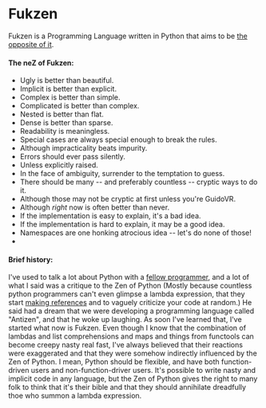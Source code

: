 # Fukzen
Fukzen is a Programming Language written in Python that aims to be [the opposite of it](https://www.python.org/dev/peps/pep-0020/). 

#### The neZ of Fukzen:

* Ugly is better than beautiful.
* Implicit is better than explicit.
* Complex is better than simple.
* Complicated is better than complex.
* Nested is better than flat.
* Dense is better than sparse.
* Readability is meaningless.
* Special cases are always special enough to break the rules.
* Although impracticality beats impurity.
* Errors should ever pass silently.
* Unless explicitly raised.
* In the face of ambiguity, surrender to the temptation to guess.
* There should be many -- and preferably countless -- cryptic ways to do it.
* Although those may not be cryptic at first unless you're GuidoVR.
* Although *right* now is often better than never.
* If the implementation is easy to explain, it's a bad idea.
* If the implementation is hard to explain, it may be a good idea.
* Namespaces are one honking atrocious idea -- let's do none of those!
* 

#### Brief history:

I've used to talk a lot about Python with a [fellow programmer](https://github.com/dhelbegor), and a lot of what I said was a critique to the Zen of Python (Mostly because countless python programmers can't even glimpse a lambda expression, that they start [making references](http://en.wikipedia.org/wiki/KISS_principle) and to vaguely criticize your code at random.) He said had a dream that we were developing a programming language called "Antizen", and that he woke up laughing. As soon I've learned that, I've started what now is Fukzen. Even though I know that the combination of lambdas and list comprehensions and maps and things from functools can become creepy nasty real fast, I've always believed that their reactions were exaggerated and that they were somehow indirectly influenced by the Zen of Python. I mean, Python should be flexible, and have both function-driven users and non-function-driver users. It's possible to write nasty and implicit code in any language, but the Zen of Python gives the right to many folk to think that it's their bible and that they should annihilate dreadfully thoe who summon a lambda expression.
